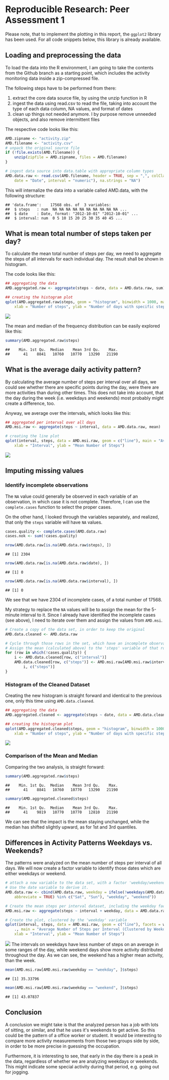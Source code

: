 # Reproducible Research: Peer Assessment 1
Please note, that to implement the plotting in this report, the `ggplot2` library has been used. For all code snippets below, this library is already available.


## Loading and preprocessing the data
To load the data into the R environment, I am going to take the contents from the Github branch as a starting point, which includes the activity monitoring data inside a zip-compressed file. 

The following steps have to be performed from there:

1.  extract the core data source file, by using the unzip function in R
2.  ingest the data using read.csv to read the file, taking into account the type of each data column, NA values, and format of dates
3.  clean up things not needed anymore. I by purpose remove unneeded objects, and also remove intermittent files 

The respective code looks like this:

```r
AMD.zipname <- "activity.zip"
AMD.filename <- "activity.csv"
# unpack the original source file
if (!file.exists(AMD.filename)) {
    unzip(zipfile = AMD.zipname, files = AMD.filename)
}

# ingest data source into data.table with appropriate column types
AMD.data.raw <- read.csv(AMD.filename, header = TRUE, sep = ",", colClasses = c(steps = "numeric", 
    date = "Date", interval = "numeric"), na.strings = "NA")
```
This will internalize the data into a variable called AMD.data, with the following structure:

```
## 'data.frame':	17568 obs. of  3 variables:
##  $ steps   : num  NA NA NA NA NA NA NA NA NA NA ...
##  $ date    : Date, format: "2012-10-01" "2012-10-01" ...
##  $ interval: num  0 5 10 15 20 25 30 35 40 45 ...
```

## What is mean total number of steps taken per day?
To calculate the mean total number of steps per day, we need to aggregate the steps of all intervals for each individual day. The result shall be shown in histogram.

The code looks like this:

```r
## aggregating the data
AMD.aggregated.raw <- aggregate(steps ~ date, data = AMD.data.raw, sum)

## creating the histogram plot
qplot(AMD.aggregated.raw$steps, geom = "histogram", binwidth = 1000, main = "Overview on the frequency of total steps per day on the raw data (incl. NA)", 
    xlab = "Number of steps", ylab = "Number of days with specific steps")
```

![](PA1_template_files/figure-html/unnamed-chunk-4-1.png) 

The mean and median of the frequency distribution can be easily explored like this:

```r
summary(AMD.aggregated.raw$steps)
```

```
##    Min. 1st Qu.  Median    Mean 3rd Qu.    Max. 
##      41    8841   10760   10770   13290   21190
```

## What is the average daily activity pattern?
By calculating the average number of steps per interval over all days, we could see whether there are specific points during the day, were there are more activities than during other times. This does not take into account, that the day during the week (i.e. weekdays and weekends) most probably might create a difference, too.

Anyway, we average over the intervals, which looks like this:

```r
## aggregated per interval over all days
AMD.msi.raw <- aggregate(steps ~ interval, data = AMD.data.raw, mean)

# creating the line plot
qplot(interval, steps, data = AMD.msi.raw, geom = c("line"), main = "Average Number of Steps per Interval (over all Days)", 
    xlab = "Interval", ylab = "Mean Number of Steps")
```

![](PA1_template_files/figure-html/unnamed-chunk-6-1.png) 

## Imputing missing values

### Identify incomplete observations
The `NA` value could generally be observed in each variable of an observation, in which case it is not complete. Therefore, I can use the `complete.cases` function to select the proper cases.

On the other hand, I looked through the variables separately, and realized, that only the `steps` variable will have `NA` values.


```r
cases.quality <- complete.cases(AMD.data.raw)
cases.nok <- sum(!cases.quality)

nrow(AMD.data.raw[is.na(AMD.data.raw$steps), ])
```

```
## [1] 2304
```

```r
nrow(AMD.data.raw[is.na(AMD.data.raw$date), ])
```

```
## [1] 0
```

```r
nrow(AMD.data.raw[is.na(AMD.data.raw$interval), ])
```

```
## [1] 0
```

We see that we have 2304 of incomplete cases, of a total number of 17568.

My strategy to replace the `NA` values will be to assign the mean for the 5-minute interval to it.
Since I already have identified the incomplete cases (see above), I need to iterate over them and assign the values from `AMD.msi`.


```r
# Create a copy of the data set, in order to keep the original
AMD.data.cleaned <- AMD.data.raw

# Cycle through those rows in the set, which have an incomplete observation
# Assign the mean (calculated above) to the 'steps' variable of that row
for (row in which(!cases.quality)) {
    i <- AMD.data.cleaned[row, c("interval")]
    AMD.data.cleaned[row, c("steps")] <- AMD.msi.raw[AMD.msi.raw$interval == 
        i, c("steps")]
}
```

### Histogram of the Cleaned Dataset
Creating the new histogram is straight forward and identical to the previous one, only this time using `AMD.data.cleaned`.

```r
## aggregating the data
AMD.aggregated.cleaned <- aggregate(steps ~ date, data = AMD.data.cleaned, sum)

## creating the histogram plot
qplot(AMD.aggregated.cleaned$steps, geom = "histogram", binwidth = 1000, main = "Overview on the frequency of total steps per day on the cleaned data", 
    xlab = "Number of steps", ylab = "Number of days with specific steps")
```

![](PA1_template_files/figure-html/unnamed-chunk-9-1.png) 

### Comparison of the Mean and Median
Comparing the two analysis, is straight forward:

```r
summary(AMD.aggregated.raw$steps)
```

```
##    Min. 1st Qu.  Median    Mean 3rd Qu.    Max. 
##      41    8841   10760   10770   13290   21190
```

```r
summary(AMD.aggregated.cleaned$steps)
```

```
##    Min. 1st Qu.  Median    Mean 3rd Qu.    Max. 
##      41    9819   10770   10770   12810   21190
```
We can see that the impact is the mean staying unchanged, while the median has shifted slightly upward, as for 1st and 3rd quantiles.

## Differences in Activity Patterns Weekdays vs. Weekends?
The patterns were analyzed on the mean number of steps per interval of all days. We will now create a factor variable to identify those dates which are either weekdays or weekend.

```r
# attach a now variable to the data set, with a factor 'weekday/weekend'.
# Use the date variable to derive it.
AMD.data.raw <- cbind(AMD.data.raw, weekday = ifelse(!weekdays(AMD.data.raw$date, 
    abbreviate = TRUE) %in% c("Sat", "Sun"), "weekday", "weekend"))

# Create the mean steps per interval dataset, including the weekday factor
AMD.msi.raw <- aggregate(steps ~ interval + weekday, data = AMD.data.raw, mean)

# Create the plot, clustered by the 'weekday' variable
qplot(interval, steps, data = AMD.msi.raw, geom = c("line"), facets = weekday ~ 
    ., main = "Average Number of Steps per Interval (Clustered by Weekday vs. Weekend)", 
    xlab = "Interval", ylab = "Mean Number of Steps")
```

![](PA1_template_files/figure-html/unnamed-chunk-11-1.png) 
The intervals on weekdays have less number of steps on an average in some ranges of the day, while weekend days show more activity distributed throughout the day. As we can see, the weekend has a higher mean activity, than the week.

```r
mean(AMD.msi.raw[AMD.msi.raw$weekday == "weekday", ]$steps)
```

```
## [1] 35.33796
```

```r
mean(AMD.msi.raw[AMD.msi.raw$weekday == "weekend", ]$steps)
```

```
## [1] 43.07837
```

## Conclusion
A conclusion we might take is that the analyzed person has a job with lots of sitting, or similar, and that he uses it's weekends to get active. So this could be the pattern of a office worker or student. It would be interesting to compare more activity measurements from those two groups side by side, in order to be more precise in guessing the occupation.

Furthermore, it is interesting to see, that early in the day there is a peak in the data, regardless of whether we are analyzing weekdays or weekends. This might indicate some special activity during that period, e.g. going out for jogging.
